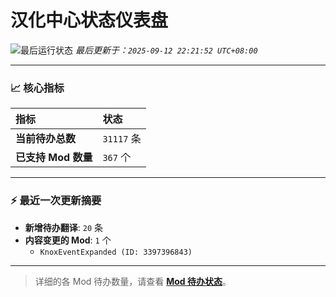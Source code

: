 # 汉化中心状态仪表盘

![最后运行状态](https://img.shields.io/badge/Last%20Run-Success-green)
*最后更新于：`2025-09-12 22:21:52 UTC+08:00`*

---

### 📈 **核心指标**

| 指标 | 状态 |
| :--- | :--- |
| **当前待办总数** | ``31117`` 条 |
| **已支持 Mod 数量** | ``367`` 个 |

---

### ⚡ **最近一次更新摘要**

*   **新增待办翻译**: `20` 条
*   **内容变更的 Mod**: `1` 个
    *   `KnoxEventExpanded (ID: 3397396843)`

---

> 详细的各 Mod 待办数量，请查看 [**Mod 待办状态**](MOD_TODO_STATUS.md)。
